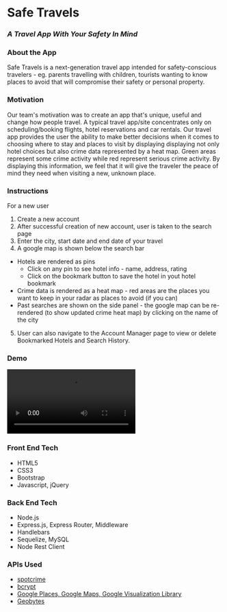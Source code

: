 # Safe Travels 
### *A Travel App With Your Safety In Mind*

### About the App
Safe Travels is a next-generation travel app intended for safety-conscious travelers - eg. parents travelling with children, tourists wanting to know places to avoid that will compromise their safety or personal property.

### Motivation 
Our team's motivation was to create an app that's unique, useful and change how people travel. A typical travel app/site concentrates only on scheduling/booking flights, hotel reservations and car rentals. Our travel app provides the user the ability to make better decisions when it comes to choosing where to stay and places to visit by displaying displaying not only hotel choices but also crime data represented by a heat map. Green areas represent some crime activity while red represent serious crime activity. By displaying this information, we feel that it will give the traveler the peace of mind they need when visiting a new, unknown place.

### Instructions
For a new user 
1. Create a new account 
2. After successful creation of new account, user is taken to the search page
3. Enter the city, start date and end date of your travel
4. A google map is shown below the search bar
  * Hotels are rendered as pins
    * Click on any pin to see hotel info - name, address, rating
    * Click on the bookmark button to save the hotel in yout hotel bookmark
  * Crime data is rendered as a heat map - red areas are the places you want to keep in your radar as places to avoid (if you can) 
  * Past searches are shown on the side panel - the google map can be re-rendered (to show updated crime heat map) by clicking on the name of the city 
5. User can also navigate to the Account Manager page to view or delete Bookmarked Hotels and Search History.


### Demo

![Safe Travels Demo](public/assets/images/Safe_Travels_Demo_480p.mov)


### Front End Tech
* HTML5
* CSS3
* Bootstrap
* Javascript, jQuery

### Back End Tech
* Node.js
* Express.js, Express Router, Middleware
* Handlebars
* Sequelize, MySQL
* Node Rest Client

### APIs Used
* [spotcrime](https://www.npmjs.com/package/spotcrime)
* [bcrypt](https://www.npmjs.com/package/bcrypt)
* [Google Places, Google Maps, Google Visualization Library](https://developers.google.com/maps/)
* [Geobytes](http://geobytes.com/free-ajax-cities-jsonp-api/)


<!-- Comprehensive README:
Synopsis
At the top of the file there should be a short introduction and/ or overview that explains what the project is.
Motivation
A short description of the motivation behind the creation and maintenance of the project. This should explain why the project exists.
Code Example
Listing of Technologies Used
Show what the APP does as concisely as possible: Screen Shots of relevant code, gif of the working application -->

